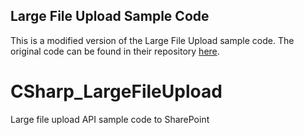 ## Large File Upload Sample Code

This is a modified version of the Large File Upload sample code. The original code can be found in their repository [here](https://github.com/pnp/PnP/tree/master/Samples/Core.LargeFileUpload).

# CSharp_LargeFileUpload
Large file upload API sample code to SharePoint
